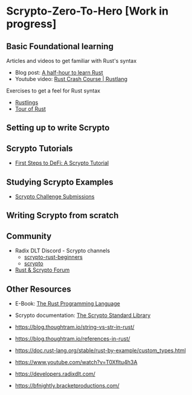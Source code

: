 # Scrypto-Zero-To-Hero [Work in progress]

## Basic Foundational learning

Articles and videos to get familiar with Rust's syntax 
* Blog post: [A half-hour to learn Rust](https://fasterthanli.me/articles/a-half-hour-to-learn-rust)
* Youtube video: [Rust Crash Course | Rustlang](https://www.youtube.com/watch?v=zF34dRivLOw)

Exercises to get a feel for Rust syntax
* [Rustlings](https://github.com/rust-lang/rustlings)
* [Tour of Rust](https://tourofrust.com/)

## Setting up to write Scrypto

## Scrypto Tutorials
* [First Steps to DeFi: A Scrypto Tutorial](https://www.scrypto-tutorial.com/getting-started/readme)

## Studying Scrypto Examples 
* [Scrypto Challenge Submissions](https://github.com/radixdlt/scrypto-challenges)


## Writing Scrypto from scratch


## Community
* Radix DLT Discord - Scrypto channels
    * [scrypto-rust-beginners](https://discord.com/channels/417762285172555786/936736798342803528)
    * [scrypto](https://discord.com/channels/417762285172555786/765994894749597697)
* [Rust & Scrypto Forum](https://discord.gg/J87Hn7D3)


## Other Resources
* E-Book: [The Rust Programming Language](https://doc.rust-lang.org/book/title-page.html)
* Scrypto documentation: [The Scrypto Standard Library](https://radixdlt.github.io/radixdlt-scrypto/scrypto/index.html#the-scrypto-standard-library)

* https://blog.thoughtram.io/string-vs-str-in-rust/
* https://blog.thoughtram.io/references-in-rust/
* https://doc.rust-lang.org/stable/rust-by-example/custom_types.html
* https://www.youtube.com/watch?v=T0Xfltu4h3A
* https://developers.radixdlt.com/
* https://bfnightly.bracketproductions.com/
